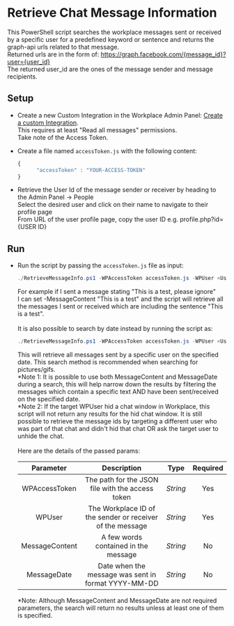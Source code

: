 # Retrieve Chat Message Information

This PowerShell script searches the workplace messages sent or received by a specific user for a predefined keyword or sentence and returns the graph-api urls related to that message.<br/>
Returned urls are in the form of: https://graph.facebook.com/{message_id}?user={user_id}<br/>
The returned user_id are the ones of the message sender and message recipients.

## Setup

* Create a new Custom Integration in the Workplace Admin Panel: [Create a custom Integration](https://developers.facebook.com/docs/workplace/custom-integrations-new/#creating).
<br/>This requires at least "Read all messages" permissions.
<br/>Take note of the Access Token.

* Create a file named `accessToken.js` with the following content:

   ```javascript
   {
         "accessToken" : "YOUR-ACCESS-TOKEN"
   }
   ```

 * Retrieve the User Id of the message sender or receiver by heading to the Admin Panel -> People
 <br/>Select the desired user and click on their name to navigate to their profile page
 <br/>From URL of the user profile page, copy the user ID e.g. profile.php?id={USER ID}

## Run

* Run the script by passing the `accessToken.js` file as input:

   ```powershell
   ./RetrieveMessageInfo.ps1 -WPAccessToken accessToken.js -WPUser <User ID> -MessageContent "test message"
   ```

   For example if I sent a message stating "This is a test, please ignore" <br/>
   I can set -MessageContent "This is a test" and the script will retrieve all the messages I sent or received which are including the sentence "This is a test".   </br>
   </br>
   It is also possible to search by date instead by running the script as:

   ```powershell
   ./RetrieveMessageInfo.ps1 -WPAccessToken accessToken.js -WPUser <User ID> -MessageDate <YYYY-MM-DD>
   ```
   This will retrieve all messages sent by a specific user on the specified date. This search method is recommended when searching for pictures/gifs.
   </br>
   *Note 1: It is possible to use both MessageContent and MessageDate during a search, this will help narrow down the results by filtering the messages which contain a specific text AND have been sent/received on the specified date.
   </br>
   *Note 2: If the target WPUser hid a chat window in Workplace, this script will not return any results for the hid chat window. It is still possible to retrieve the message ids by targeting a different user who was part of that chat and didn't hid that chat OR ask the target user to unhide the chat.
   </br>
   </br>
   Here are the details of the passed params:

   | Parameter         | Description                                                |  Type    |  Required    |
   |:-----------------:|:----------------------------------------------------------:|:--------:|:------------:|
   | WPAccessToken     |  The path for the JSON file with the access token          | _String_ | Yes          |
   | WPUser            |  The Workplace ID of the sender or receiver of the message | _String_ | Yes          |
   | MessageContent    |  A few words contained in the message                      | _String_ | No           |
   | MessageDate       |  Date when the message was sent in format YYYY-MM-DD       | _String_ | No           |

   *Note: Although MessageContent and MessageDate are not required parameters, the search will return no results unless at least one of them is specified.